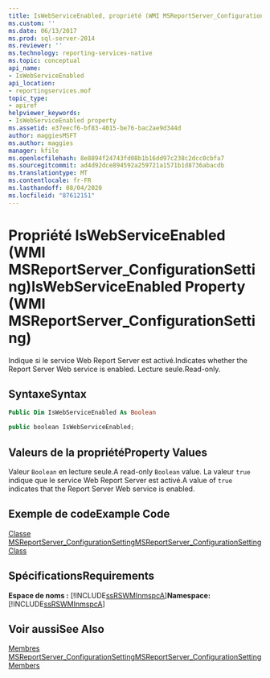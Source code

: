 ```yaml
---
title: IsWebServiceEnabled, propriété (WMI MSReportServer_ConfigurationSetting) | Microsoft Docs
ms.custom: ''
ms.date: 06/13/2017
ms.prod: sql-server-2014
ms.reviewer: ''
ms.technology: reporting-services-native
ms.topic: conceptual
api_name:
- IsWebServiceEnabled
api_location:
- reportingservices.mof
topic_type:
- apiref
helpviewer_keywords:
- IsWebServiceEnabled property
ms.assetid: e37eecf6-bf83-4015-be76-bac2ae9d344d
author: maggiesMSFT
ms.author: maggies
manager: kfile
ms.openlocfilehash: 8e8894f24743fd08b1b16dd97c238c2dcc0cbfa7
ms.sourcegitcommit: ad4d92dce894592a259721a1571b1d8736abacdb
ms.translationtype: MT
ms.contentlocale: fr-FR
ms.lasthandoff: 08/04/2020
ms.locfileid: "87612151"
---
```

# <a name="iswebserviceenabled-property-wmi-msreportserver_configurationsetting"></a><span data-ttu-id="9e2ff-102">Propriété IsWebServiceEnabled (WMI MSReportServer_ConfigurationSetting)</span><span class="sxs-lookup"><span data-stu-id="9e2ff-102">IsWebServiceEnabled Property (WMI MSReportServer_ConfigurationSetting)</span></span>
  <span data-ttu-id="9e2ff-103">Indique si le service Web Report Server est activé.</span><span class="sxs-lookup"><span data-stu-id="9e2ff-103">Indicates whether the Report Server Web service is enabled.</span></span> <span data-ttu-id="9e2ff-104">Lecture seule.</span><span class="sxs-lookup"><span data-stu-id="9e2ff-104">Read-only.</span></span>  
  
## <a name="syntax"></a><span data-ttu-id="9e2ff-105">Syntaxe</span><span class="sxs-lookup"><span data-stu-id="9e2ff-105">Syntax</span></span>  
  
```vb  
Public Dim IsWebServiceEnabled As Boolean  
```  
  
```csharp  
public boolean IsWebServiceEnabled;  
```  
  
## <a name="property-values"></a><span data-ttu-id="9e2ff-106">Valeurs de la propriété</span><span class="sxs-lookup"><span data-stu-id="9e2ff-106">Property Values</span></span>  
 <span data-ttu-id="9e2ff-107">Valeur `Boolean` en lecture seule.</span><span class="sxs-lookup"><span data-stu-id="9e2ff-107">A read-only `Boolean` value.</span></span> <span data-ttu-id="9e2ff-108">La valeur `true` indique que le service Web Report Server est activé.</span><span class="sxs-lookup"><span data-stu-id="9e2ff-108">A value of `true` indicates that the Report Server Web service is enabled.</span></span>  
  
## <a name="example-code"></a><span data-ttu-id="9e2ff-109">Exemple de code</span><span class="sxs-lookup"><span data-stu-id="9e2ff-109">Example Code</span></span>  
 [<span data-ttu-id="9e2ff-110">Classe MSReportServer_ConfigurationSetting</span><span class="sxs-lookup"><span data-stu-id="9e2ff-110">MSReportServer_ConfigurationSetting Class</span></span>](msreportserver-configurationsetting-class.md)  
  
## <a name="requirements"></a><span data-ttu-id="9e2ff-111">Spécifications</span><span class="sxs-lookup"><span data-stu-id="9e2ff-111">Requirements</span></span>  
 <span data-ttu-id="9e2ff-112">**Espace de noms :** [!INCLUDE[ssRSWMInmspcA](../../includes/ssrswminmspca-md.md)]</span><span class="sxs-lookup"><span data-stu-id="9e2ff-112">**Namespace:** [!INCLUDE[ssRSWMInmspcA](../../includes/ssrswminmspca-md.md)]</span></span>  
  
## <a name="see-also"></a><span data-ttu-id="9e2ff-113">Voir aussi</span><span class="sxs-lookup"><span data-stu-id="9e2ff-113">See Also</span></span>  
 [<span data-ttu-id="9e2ff-114">Membres MSReportServer_ConfigurationSetting</span><span class="sxs-lookup"><span data-stu-id="9e2ff-114">MSReportServer_ConfigurationSetting Members</span></span>](msreportserver-configurationsetting-members.md)  
  
  
